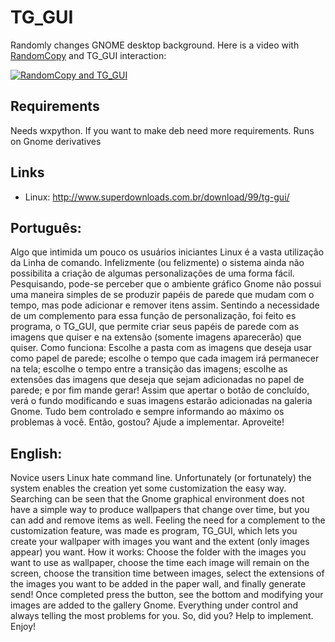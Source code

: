 TG_GUI
======

Randomly changes GNOME desktop background. Here is a video with [RandomCopy](https://github.com/dmvieira/randomcopy) and TG_GUI interaction:

[![RandomCopy and TG_GUI](https://img.youtube.com/vi/FQIJZuF_7mU/0.jpg)](https://www.youtube.com/watch?v=FQIJZuF_7mU)


## Requirements 
 
Needs wxpython. If you want to make deb need more requirements. Runs on Gnome derivatives
 
## Links 
 
* Linux: http://www.superdownloads.com.br/download/99/tg-gui/

## Português: 
Algo que intimida um pouco os usuários iniciantes Linux é a vasta utilização da Linha de comando. Infelizmente (ou felizmente) o sistema ainda não possibilita a criação de algumas personalizações de uma forma fácil. Pesquisando, pode-se perceber que o ambiente gráfico Gnome não possui uma maneira simples de se produzir papéis de parede que mudam com o tempo, mas pode adicionar e remover itens assim.
Sentindo a necessidade de um complemento para essa função de personalização, foi feito es programa, o TG_GUI, que permite criar seus papéis de parede com as imagens que quiser e na extensão (somente imagens aparecerão) que quiser.
Como funciona: Escolhe a pasta com as imagens que deseja usar como papel de parede; escolhe o tempo que cada imagem irá permanecer na tela; escolhe o tempo entre a transição das imagens; escolhe as extensões das imagens que deseja que sejam adicionadas no papel de parede; e por fim mande gerar!
Assim que apertar o botão de concluído, verá o fundo modificando e suas imagens estarão adicionadas na galeria Gnome.
Tudo bem controlado e sempre informando ao máximo os problemas à você.
Então, gostou? Ajude a implementar. 
Aproveite!  

## English: 
Novice users Linux hate command line. Unfortunately (or fortunately) the system enables the creation yet some customization the easy way. Searching can be seen that the Gnome graphical environment does not have a simple way to produce wallpapers that change over time, but you can add and remove items as well.
Feeling the need for a complement to the customization feature, was made es program, TG_GUI, which lets you create your wallpaper with images you want and the extent (only images appear) you want.
How it works: Choose the folder with the images you want to use as wallpaper, choose the time each image will remain on the screen, choose the transition time between images, select the extensions of the images you want to be added in the paper wall, and finally generate send!
Once completed press the button, see the bottom and modifying your images are added to the gallery Gnome.
Everything under control and always telling the most problems for you.
So, did you? Help to implement.
Enjoy!

